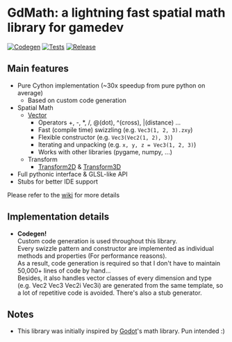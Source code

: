 # GdMath: a lightning fast spatial math library for gamedev

[![Codegen](https://github.com/shBLOCK/GdMath/actions/workflows/codegen.yml/badge.svg)](https://github.com/shBLOCK/GdMath/actions/workflows/codegen.yml)
[![Tests](https://github.com/shBLOCK/GdMath/actions/workflows/tests.yml/badge.svg)](https://github.com/shBLOCK/GdMath/actions/workflows/tests.yml)
[![Release](https://github.com/shBLOCK/GdMath/actions/workflows/release.yml/badge.svg)](https://github.com/shBLOCK/GdMath/actions/workflows/release.yml)

## Main features
- Pure Cython implementation (~30x speedup from pure python on average)
  - Based on custom code generation
- Spatial Math
  - [Vector](https://github.com/shBLOCK/GdMath/wiki#vectors)
    - Operators +, -, *, /, @(dot), ^(cross), |(distance) ...
    - Fast (compile time) swizzling (e.g. `Vec3(1, 2, 3).zxy`)
    - Flexible constructor (e.g. `Vec3(Vec2(1, 2), 3)`)
    - Iterating and unpacking (e.g. `x, y, z = Vec3(1, 2, 3)`)
    - Works with other libraries (pygame, numpy, ...)
  - Transform
    - [Transform2D](https://github.com/shBLOCK/GdMath/wiki#transform2d) & [Transform3D](https://github.com/shBLOCK/GdMath/wiki#transform3d)
- Full pythonic interface & GLSL-like API
- Stubs for better IDE support

Please refer to the [wiki](https://github.com/shBLOCK/GdMath/wiki) for more details

## Implementation details
- **Codegen!**  
  Custom code generation is used throughout this library.  
  Every swizzle pattern and constructor are implemented as individual methods and properties (For performance reasons).   
  As a result, code generation is required so that I don't have to maintain 50,000+ lines of code by hand...   
  Besides, it also handles vector classes of every dimension and type (e.g. Vec2 Vec3 Vec2i Vec3i) are generated from the same template, so a lot of repetitive code is avoided.
  There's also a stub generator.

## Notes
- This library was initially inspired by [Godot](https://godotengine.org/)'s math library. Pun intended :)